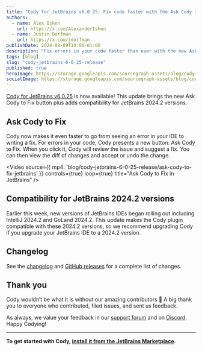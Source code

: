 ```yaml
---
title: "Cody for JetBrains v6.0.25: Fix code faster with the Ask Cody to Fix button"
authors:
  - name: Alex Isken
    url: https://x.com/AlexanderIsken
  - name: Justin Dorfman
    url: https://x.com/jdorfman
publishDate: 2024-08-09T10:00-01:00
description: "Fix errors in your code faster than ever with the new Ask Cody to Fix button. This update also brings compatibility for JetBrains 2024.2 versions."
tags: [blog]
slug: "cody-jetbrains-6-0-25-release"
published: true
heroImage: https://storage.googleapis.com/sourcegraph-assets/blog/cody-jetbrains-6-0-25-release/cody-jetbrains-her-6.0.25.png
socialImage: https://storage.googleapis.com/sourcegraph-assets/blog/cody-jetbrains-6-0-25-release/cody-jetbrains-her-6.0.25.png
--- 
```


[Cody for JetBrains v6.0.25](https://plugins.jetbrains.com/plugin/9682-cody-ai-coding-assistant-with-autocomplete--chat) is now available! This update brings the new Ask Cody to Fix button plus adds compatibility for JetBrains 2024.2 versions.

## Ask Cody to Fix

Cody now makes it even faster to go from seeing an error in your IDE to writing a fix. For errors in your code, Cody presents a new button: Ask Cody to Fix. When you click it, Cody will review the issue and suggest a fix. You can then view the diff of changes and accept or undo the change.

<Video
  source={{
    mp4: 'blog/cody-jetbrains-6-0-25-release/ask-cody-to-fix-jetbrains'
  }}
  controls={true}
  loop={true}
  title="Ask Cody to Fix in JetBrains"
/>

## Compatibility for JetBrains 2024.2 versions

Earlier this week, new versions of JetBrains IDEs began rolling out including IntelliJ 2024.2 and GoLand 2024.2. This update makes the Cody plugin compatible with these 2024.2 versions, so we recommend upgrading Cody if you upgrade your JetBrains IDE to a 2024.2 version.

## Changelog

See the [changelog](https://github.com/sourcegraph/jetbrains/releases/tag/v6.0.25) and [GitHub releases](https://github.com/sourcegraph/jetbrains/releases) for a complete list of changes.

## Thank you

Cody wouldn’t be what it is without our amazing contributors 💖 A big thank you to everyone who contributed, filed issues, and sent us feedback.

As always, we value your feedback in our [support forum](https://community.sourcegraph.com/) and on [Discord](https://discord.com/servers/sourcegraph-969688426372825169). Happy Codying!

---

**To get started with Cody, [install it from the JetBrains Marketplace](https://plugins.jetbrains.com/plugin/9682-cody-ai-coding-assistant-with-autocomplete--chat).**

